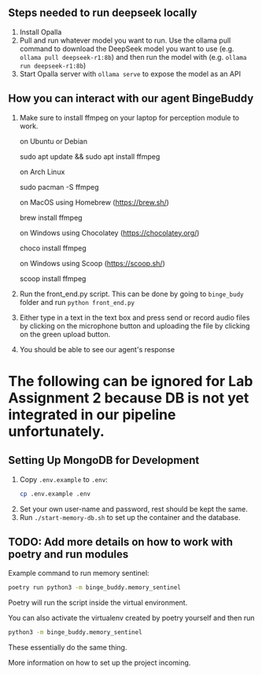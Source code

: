 ## Steps needed to run deepseek locally
1. Install Opalla
2. Pull and run whatever model you want to run. Use the ollama pull command to download the DeepSeek model you want to use (e.g. `ollama pull deepseek-r1:8b`) and then run the model with (e.g. `ollama run deepseek-r1:8b`)
3. Start Opalla server with `ollama serve` to expose the model as an API

## How you can interact with our agent BingeBuddy
1. Make sure to install ffmpeg on your laptop for perception module to work. 

   on Ubuntu or Debian

   sudo apt update && sudo apt install ffmpeg

   on Arch Linux

   sudo pacman -S ffmpeg

   on MacOS using Homebrew (https://brew.sh/)

   brew install ffmpeg

   on Windows using Chocolatey (https://chocolatey.org/)

   choco install ffmpeg

   on Windows using Scoop (https://scoop.sh/)

   scoop install ffmpeg
2. Run the front_end.py script. This can be done by going to `binge_budy` folder and run `python front_end.py`
3. Either type in a text in the text box and press send or record audio files by clicking on the microphone button and uploading the file by clicking on the green upload button. 
4. You should be able to see our agent's response

# The following can be ignored for Lab Assignment 2 because DB is not yet integrated in our pipeline unfortunately. 

## Setting Up MongoDB for Development

1. Copy `.env.example` to `.env`:
   ```bash
   cp .env.example .env
   ```
2. Set your own user-name and password, rest should be kept the same.
3. Run `./start-memory-db.sh` to set up the container and the database.

## TODO: Add more details on how to work with poetry and run modules

Example command to run memory sentinel:

```bash
poetry run python3 -m binge_buddy.memory_sentinel
```

Poetry will run the script inside the virtual environment.

You can also activate the virtualenv created by poetry yourself and then run

```bash
python3 -m binge_buddy.memory_sentinel
```

These essentially do the same thing.

More information on how to set up the project incoming.

